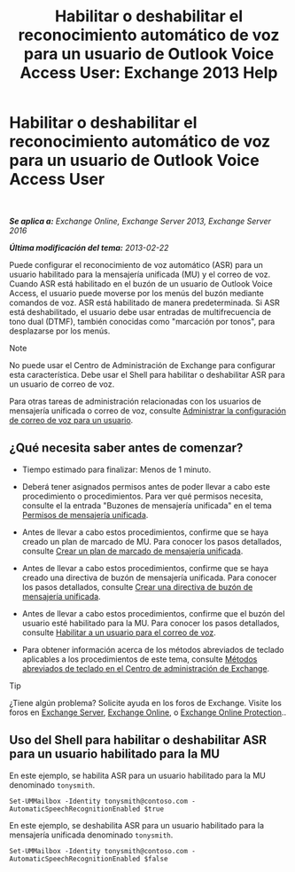 ﻿---
title: 'Habilitar o deshabilitar el reconocimiento automático de voz para un usuario de Outlook Voice Access User: Exchange 2013 Help'
TOCTitle: Habilitar o deshabilitar el reconocimiento automático de voz para un usuario de Outlook Voice Access User
ms:assetid: 58f41016-e725-432b-953e-415d61e0664c
ms:mtpsurl: https://technet.microsoft.com/es-es/library/Bb232062(v=EXCHG.150)
ms:contentKeyID: 50556788
ms.date: 04/23/2018
mtps_version: v=EXCHG.150
ms.translationtype: HT
---

# Habilitar o deshabilitar el reconocimiento automático de voz para un usuario de Outlook Voice Access User

 

_**Se aplica a:** Exchange Online, Exchange Server 2013, Exchange Server 2016_

_**Última modificación del tema:** 2013-02-22_

Puede configurar el reconocimiento de voz automático (ASR) para un usuario habilitado para la mensajería unificada (MU) y el correo de voz. Cuando ASR está habilitado en el buzón de un usuario de Outlook Voice Access, el usuario puede moverse por los menús del buzón mediante comandos de voz. ASR está habilitado de manera predeterminada. Si ASR está deshabilitado, el usuario debe usar entradas de multifrecuencia de tono dual (DTMF), también conocidas como "marcación por tonos", para desplazarse por los menús. 


> [!NOTE]
> No puede usar el Centro de Administración de Exchange para configurar esta característica. Debe usar el Shell para habilitar o deshabilitar ASR para un usuario de correo de voz.



Para otras tareas de administración relacionadas con los usuarios de mensajería unificada o correo de voz, consulte [Administrar la configuración de correo de voz para un usuario](manage-voice-mail-settings-for-a-user-exchange-2013-help.md).

## ¿Qué necesita saber antes de comenzar?

  - Tiempo estimado para finalizar: Menos de 1 minuto.

  - Deberá tener asignados permisos antes de poder llevar a cabo este procedimiento o procedimientos. Para ver qué permisos necesita, consulte el la entrada "Buzones de mensajería unificada" en el tema [Permisos de mensajería unificada](unified-messaging-permissions-exchange-2013-help.md).

  - Antes de llevar a cabo estos procedimientos, confirme que se haya creado un plan de marcado de MU. Para conocer los pasos detallados, consulte [Crear un plan de marcado de mensajería unificada](create-a-um-dial-plan-exchange-2013-help.md).

  - Antes de llevar a cabo estos procedimientos, confirme que se haya creado una directiva de buzón de mensajería unificada. Para conocer los pasos detallados, consulte [Crear una directiva de buzón de mensajería unificada](create-a-um-mailbox-policy-exchange-2013-help.md).

  - Antes de llevar a cabo estos procedimientos, confirme que el buzón del usuario esté habilitado para la MU. Para conocer los pasos detallados, consulte [Habilitar a un usuario para el correo de voz](enable-a-user-for-voice-mail-exchange-2013-help.md).

  - Para obtener información acerca de los métodos abreviados de teclado aplicables a los procedimientos de este tema, consulte [Métodos abreviados de teclado en el Centro de administración de Exchange](keyboard-shortcuts-in-the-exchange-admin-center-exchange-online-protection-help.md).


> [!TIP]
> ¿Tiene algún problema? Solicite ayuda en los foros de Exchange. Visite los foros en <A href="https://go.microsoft.com/fwlink/p/?linkid=60612">Exchange Server</A>, <A href="https://go.microsoft.com/fwlink/p/?linkid=267542">Exchange Online</A>, o <A href="https://go.microsoft.com/fwlink/p/?linkid=285351">Exchange Online Protection</A>..



## Uso del Shell para habilitar o deshabilitar ASR para un usuario habilitado para la MU

En este ejemplo, se habilita ASR para un usuario habilitado para la MU denominado `tonysmith`.

    Set-UMMailbox -Identity tonysmith@contoso.com -AutomaticSpeechRecognitionEnabled $true

En este ejemplo, se deshabilita ASR para un usuario habilitado para la mensajería unificada denominado `tonysmith`.

    Set-UMMailbox -Identity tonysmith@contoso.com -AutomaticSpeechRecognitionEnabled $false

